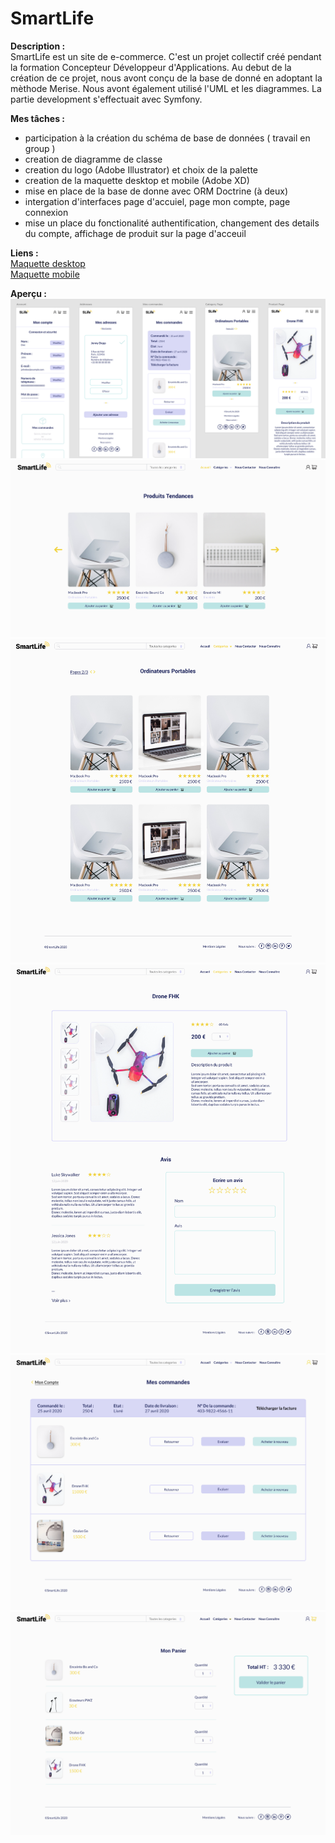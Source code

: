 # SmartLife  
**Description :**  
SmartLife est un site de e-commerce. C'est un projet collectif créé pendant la formation Concepteur Développeur d'Applications. 
Au debut de la création de ce projet, nous avont conçu de la base de donné en adoptant la mèthode Merise. Nous avont également utilisé l'UML et les diagrammes. La partie development s'effectuait avec Symfony.   
  
**Mes tâches :** 
- participation à la création du schéma de base de données ( travail en group )
- creation de diagramme de classe
- creation du logo (Adobe Illustrator) et choix de la palette
- creation de la maquette desktop et mobile (Adobe XD)
- mise en place de la base de donne avec ORM Doctrine (à deux)
- intergation d'interfaces page d'accuiel, page mon compte, page connexion
- mise un place du fonctionalité authentification, changement des details du compte, affichage de produit sur la page d'acceuil

**Liens :**  
[Maquette desktop](https://xd.adobe.com/view/3ee2275a-c3db-435b-a949-d0bc45e7a3c0-6bb1/)  
[Maquette mobile](https://xd.adobe.com/view/5037430d-1ae9-484b-4cae-c1c5f98884fc-2606/)  

**Aperçu :**  
![mobile screens](screens_mobile.png)  
![home](home_desktop.png)  
![product list](product.png)  
![product detail](product_detail.png)  
![order](order.png)  
![cart](cart.png)  
